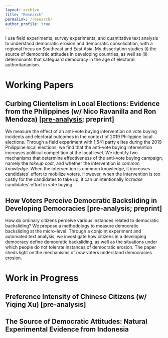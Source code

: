 ```yaml
---
layout: archive
title: "Research"
permalink: /research/
author_profile: true
---
```


I use field experiments, survey experiments, and quantitative text analysis to understand democratic erosion and democratic consolidation, with a regional focus on Southeast and East Asia. My dissertation studies (i) the source of democratic attitudes in developing countries, as well as (ii) determinants that safeguard democracy in the age of electoral authoritarianism.  

# Working Papers

## Curbing Clientelism in Local Elections: Evidence from the Philippines (w/ Nico Ravanilla and Ron Mendoza) [[pre-analysis](http://egap.org/content/clientelism-policy-based-campaigns-philippines); preprint]   

We measure the effect of an anti-vote buying intervention on vote buying incidents and electoral outcomes in the context of 2019 Philippine local elections. Through a field experiment with 1,541 party elites during the 2019 Philippine local elections, we find that the anti-vote buying intervention increases political competition at the local level. We identify two mechanisms that determine effectiveness of the anti-vote buying campaign, namely the *takeup cost*, and whether the intervention is *common knowledge*. When the intervention is common knowledge, it increases candidates' effort to mobilize voters. However, when the intervention is too costly for the candidates to take up, it can unintentionally *increase* candidates' effort in vote buying.  

## How Voters Perceive Democratic Backsliding in Developing Democracies [pre-analysis; preprint]

How do ordinary citizens perceive various instances related to democratic backsliding? We propose a methodology to measure democratic backsliding at the micro-level. Through a conjoint experiment and automated text analysis, we investigate how citizens in a developing democracy define democratic backsliding, as well as the situations under which people do not tolerate instances of democratic erosion. The paper sheds light on the mechanisms of *how* voters understand democracies erosion.  

# Work in Progress

## Preference Intensity of Chinese Citizens (w/ Yiqing Xu) [pre-analysis]  

## The Source of Democratic Attitudes: Natural Experimental Evidence from Indonesia  
